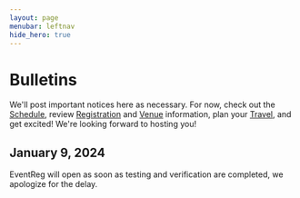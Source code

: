 ```yaml
---
layout: page
menubar: leftnav
hide_hero: true
---
```


# Bulletins

We'll post important notices here as necessary. For now, check out the [Schedule](/schedule), review [Registration](/registration) and [Venue](/venues) information, plan your [Travel](/travel), and get excited! We're looking forward to hosting you!

## January 9, 2024

EventReg will open as soon as testing and verification are completed, we apologize for the delay.